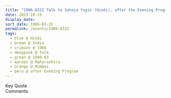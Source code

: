 ```yaml
---
title: "1986-0322 Talk to Sahaja Yogis (Hindi), after the Evening Program for Birthday Celebrations, Mumbai, Maharashtra, India"
date: 2023-10-15
display_date: 
sort_date: 1986-03-22
permalink: /events/1986-0322
tags:
  - blue @ Hindi
  - brown @ India
  - crimson @ 1986
  - deeppink @ Talk
  - green @ 1986-03
  - maroon @ Maharashtra
  - orange @ Mumbai
  - peru @ after Evening Program 
---
```


<wave-list>
  <list-title color="green" width="75">Key Quote</list-title>
  <list-item color="BlanchedAlmond"  width="200"></list-item>
  <list-item color="Lavender"></list-item>
  <list-item color="BlanchedAlmond"></list-item>
</wave-list>

<br>

<wave-list>
  <list-title color="green" width="75">Comments</list-title>
  <list-item color="BlanchedAlmond"  width="200"></list-item>
  <list-item color="Lavender"></list-item>
  <list-item color="BlanchedAlmond"></list-item>
</wave-list>
